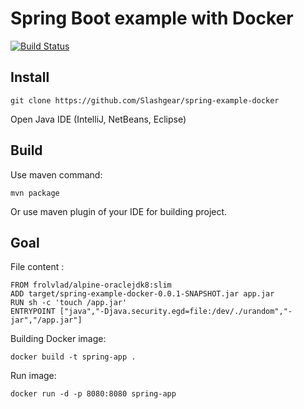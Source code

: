 # Spring Boot example with Docker
[![Build Status](https://travis-ci.org/Slashgear/spring-example-docker.svg?branch=master)](https://travis-ci.org/Slashgear/spring-example-docker)

## Install

```
git clone https://github.com/Slashgear/spring-example-docker
```

Open Java IDE (IntelliJ, NetBeans, Eclipse)


## Build

Use maven command:

```
mvn package
```

Or use maven plugin of your IDE for building project.

## Goal

File content : 

```
FROM frolvlad/alpine-oraclejdk8:slim
ADD target/spring-example-docker-0.0.1-SNAPSHOT.jar app.jar
RUN sh -c 'touch /app.jar'
ENTRYPOINT ["java","-Djava.security.egd=file:/dev/./urandom","-jar","/app.jar"]
```


Building Docker image:

```
docker build -t spring-app .
```

Run image:

```
docker run -d -p 8080:8080 spring-app
```